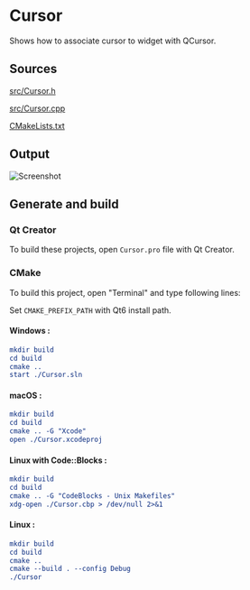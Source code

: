 # Cursor

Shows how to associate cursor to widget with QCursor.

## Sources

[src/Cursor.h](src/Cursor.h)

[src/Cursor.cpp](src/Cursor.cpp)

[CMakeLists.txt](CMakeLists.txt)

## Output

![Screenshot](../../../docs/Pictures/Cursor.png)

## Generate and build

### Qt Creator

To build these projects, open `Cursor.pro` file with Qt Creator.

### CMake

To build this project, open "Terminal" and type following lines:

Set `CMAKE_PREFIX_PATH` with Qt6 install path.

#### Windows :

``` cmake
mkdir build
cd build
cmake ..
start ./Cursor.sln
```

#### macOS :

``` cmake
mkdir build
cd build
cmake .. -G "Xcode"
open ./Cursor.xcodeproj
```

#### Linux with Code::Blocks :

``` cmake
mkdir build
cd build
cmake .. -G "CodeBlocks - Unix Makefiles"
xdg-open ./Cursor.cbp > /dev/null 2>&1
```

#### Linux :

``` cmake
mkdir build
cd build
cmake .. 
cmake --build . --config Debug
./Cursor
```
